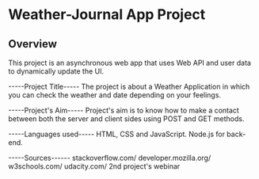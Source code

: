 # Weather-Journal App Project

## Overview
This project is an asynchronous web app that uses Web API and user data to dynamically update the UI. 

-----Project Title-----
The project is about a Weather Application in which you can check the weather and date depending on your feelings.

-----Project's Aim-----
Project's aim is to know how to make a contact between both the server and client sides using POST and GET methods.

-----Languages used-----
HTML, CSS and JavaScript.
Node.js for back-end.


-----Sources------
stackoverflow.com/
developer.mozilla.org/
w3schools.com/
udacity.com/
2nd project's webinar
